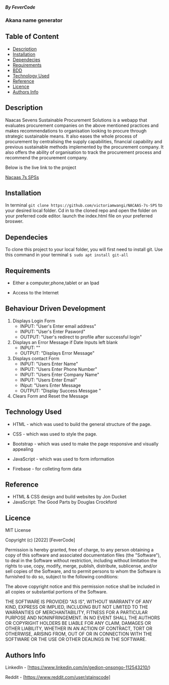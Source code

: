 ##### By FeverCode 
### Akana name generator

## Table of Content

+ [Description](#description)
+ [Installation](#installation)
+ [Dependecies](#dependecies)
+ [Requirements](#requirements)
+ [BDD](#behaviour-driven-development)
+ [Technology Used](#technology-used)
+ [Reference](#reference)
+ [Licence](#licence)
+ [Authors Info](#authors-info)

## Description
<p>Naacas Sevens Sustainable Procurement Solutions is a webapp that evaluates procurement companies on the above mentioned practices and makes recommendations to organisation looking to procure through strategic sustainable means.  
It also eases the whole process of procurement by centralising the supply capabilities, financial capability and previous sustainable methods implemented by the procurement company. It also offers the ability of organisation to track the procurement process and recommend the procurement company.</p>

<P>Below is the live link to the project</P>

[Nacaas 7s SPSs](https://victoriamwangi.github.io/NACAAS-7s-SPS/)

## Installation
In terminal `git clone https://github.com/victoriamwangi/NACAAS-7s-SPS` to your desired local folder.
Cd in to the cloned repo and open the folder on your preferred code editor.
launch the index.html file on your preferred broswer.

## Dependecies

To clone this project to your local folder, you will first need to install git. Use this command in your terminal 
`$ sudo apt install git-all`

## Requirements

* Either a computer,phone,tablet or an Ipad

* Access to the Internet

## Behaviour Driven Development

1. Displays Login Form
   - INPUT: "User's Enter email address"
   - INPUT: "User's Enter Pasword"
   - OUTPUT: "User's redirect to profile after successful login"
2. Displays an Error Message if Date Inputs left blank
   - INPUT: ""
   - OUTPUT: "Displays Error Message"
3. Displays contact Form
   - INPUT: "Users Enter Name" 
   - INPUT: "Users Enter Phone Number"
   - INPUT: "Users Enter Company Name"
   - INPUT: "Users Enter Email"
   - INput: "Users Enter Message
   - OUTPUT: "Display Success Messgae "
4. Clears Form and Reset the Message
  


## Technology Used
* HTML - which was used to build the general structure of the page.

* CSS - which was used to style the page.
* Bootstrap - which was used to make the page responsive and visually appealing
* JavaScript - which was used to form information
* Firebase - for colleting form data

## Reference
* HTML & CSS design and build websites by Jon Ducket
* JavaScript: The Good Parts by Douglas Crockford

## Licence

MIT License

Copyright (c) [2022] [FeverCode]

Permission is hereby granted, free of charge, to any person obtaining a copy
of this software and associated documentation files (the "Software"), to deal
in the Software without restriction, including without limitation the rights
to use, copy, modify, merge, publish, distribute, sublicense, and/or sell
copies of the Software, and to permit persons to whom the Software is
furnished to do so, subject to the following conditions:

The above copyright notice and this permission notice shall be included in all
copies or substantial portions of the Software.

THE SOFTWARE IS PROVIDED "AS IS", WITHOUT WARRANTY OF ANY KIND, EXPRESS OR
IMPLIED, INCLUDING BUT NOT LIMITED TO THE WARRANTIES OF MERCHANTABILITY,
FITNESS FOR A PARTICULAR PURPOSE AND NONINFRINGEMENT. IN NO EVENT SHALL THE
AUTHORS OR COPYRIGHT HOLDERS BE LIABLE FOR ANY CLAIM, DAMAGES OR OTHER
LIABILITY, WHETHER IN AN ACTION OF CONTRACT, TORT OR OTHERWISE, ARISING FROM,
OUT OF OR IN CONNECTION WITH THE SOFTWARE OR THE USE OR OTHER DEALINGS IN THE
SOFTWARE.


## Authors Info

LinkedIn - [https://www.linkedin.com/in/gedion-onsongo-112543210/)

Reddit - [https://www.reddit.com/user/stainscode]
